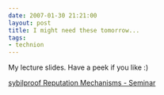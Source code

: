 ```yaml
---
date: 2007-01-30 21:21:00
layout: post
title: I might need these tomorrow...
tags:
- technion
---
```


My lecture slides. Have a peek if you like :)

[sybilproof Reputation Mechanisms - Seminar](/assets/attachments/2007/01/sybils.pdf)
